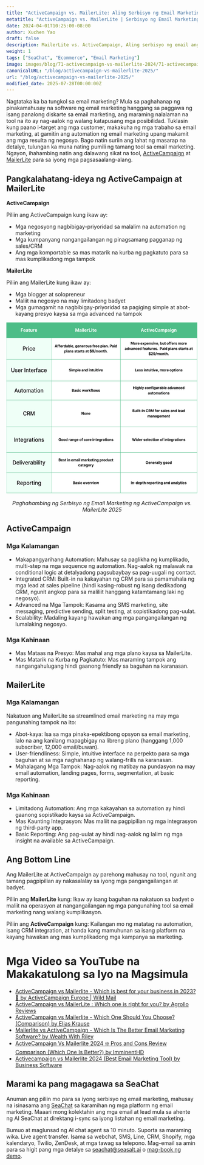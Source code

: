 ```yaml
---
title: "ActiveCampaign vs. MailerLite: Aling Serbisyo ng Email Marketing ang Tama para sa Iyo sa 2025?"
metatitle: "ActiveCampaign vs. MailerLite | Serbisyo ng Email Marketing 2025?"
date: 2024-04-01T10:25:00-08:00
author: Xuchen Yao
draft: false
description: MailerLite vs. ActiveCampaign, Aling serbisyo ng email ang tama para sa iyo? Ang aming malalim na paghahambing ay nagpapaliwanag ng mga tampok, pagpepresyo, at higit pa.
weight: 1
tags: ["SeaChat", "Ecommerce", "Email Marketing"]
image: images/blog/71-activecampaign-vs-mailerlite-2024/71-activecampaign-vs-mailerlite-2024.jpg
canonicalURL: "/blog/activecampaign-vs-mailerlite-2025/"
url: "/blog/activecampaign-vs-mailerlite-2025/"
modified_date: 2025-07-28T00:00:00Z
---
```


Nagtataka ka ba tungkol sa email marketing? Mula sa paghahanap ng pinakamahusay na software ng email marketing hanggang sa paggawa ng isang panalong diskarte sa email marketing, ang maraming nalalaman na tool na ito ay nag-aalok ng walang katapusang mga posibilidad. Tuklasin kung paano i-target ang mga customer, makakuha ng mga trabaho sa email marketing, at gamitin ang automation ng email marketing upang makamit ang mga resulta ng negosyo. Bago natin suriin ang lahat ng masarap na detalye, tulungan ka muna nating pumili ng tamang tool sa email marketing. Ngayon, ihahambing natin ang dalawang sikat na tool, [ActiveCampaign](https://www.activecampaign.com/) at [MailerLite](https://www.mailerlite.com/) para sa iyong mga pagsasaalang-alang.


## Pangkalahatang-ideya ng ActiveCampaign at MailerLite

**ActiveCampaign**

Piliin ang ActiveCampaign kung ikaw ay:

- Mga negosyong nagbibigay-priyoridad sa malalim na automation ng marketing
- Mga kumpanyang nangangailangan ng pinagsamang pagganap ng sales/CRM
- Ang mga komportable sa mas matarik na kurba ng pagkatuto para sa mas kumplikadong mga tampok


**MailerLite**

Piliin ang MailerLite kung ikaw ay:

- Mga blogger at solopreneur
- Maliit na negosyo na may limitadong badyet
- Mga gumagamit na nagbibigay-priyoridad sa pagiging simple at abot-kayang presyo kaysa sa mga advanced na tampok

<center>
<img height="450px" src="/images/blog/71-activecampaign-vs-mailerlite-2024/activecampaign-and-mailerlite-email-marketing-service-comparison-2024.png" alt="Paghahambing ng Serbisyo ng Email Marketing ng ActiveCampaign vs. MailerLite 2025"/>

*Paghahambing ng Serbisyo ng Email Marketing ng ActiveCampaign vs. MailerLite 2025*
</center>

## ActiveCampaign

### Mga Kalamangan

- Makapangyarihang Automation: Mahusay sa paglikha ng kumplikado, multi-step na mga sequence ng automation. Nag-aalok ng malawak na conditional logic at detalyadong pagsubaybay sa pag-uugali ng contact.
- Integrated CRM: Built-in na kakayahan ng CRM para sa pamamahala ng mga lead at sales pipeline (hindi kasing-robust ng isang dedikadong CRM, ngunit angkop para sa maliliit hanggang katamtamang laki ng negosyo).
- Advanced na Mga Tampok: Kasama ang SMS marketing, site messaging, predictive sending, split testing, at sopistikadong pag-uulat.
- Scalability: Madaling kayang hawakan ang mga pangangailangan ng lumalaking negosyo.

### Mga Kahinaan

- Mas Mataas na Presyo: Mas mahal ang mga plano kaysa sa MailerLite.
- Mas Matarik na Kurba ng Pagkatuto: Mas maraming tampok ang nangangahulugang hindi gaanong friendly sa baguhan na karanasan.

## MailerLite

### Mga Kalamangan

Nakatuon ang MailerLite sa streamlined email marketing na may mga pangunahing tampok na ito:
- Abot-kaya: Isa sa mga pinaka-epektibong opsyon sa email marketing, lalo na ang kanilang mapagbigay na libreng plano (hanggang 1,000 subscriber, 12,000 email/buwan).
- User-friendliness: Simple, intuitive interface na perpekto para sa mga baguhan at sa mga naghahanap ng walang-frills na karanasan.
- Mahalagang Mga Tampok: Nag-aalok ng matibay na pundasyon na may email automation, landing pages, forms, segmentation, at basic reporting.

### Mga Kahinaan

- Limitadong Automation: Ang mga kakayahan sa automation ay hindi gaanong sopistikado kaysa sa ActiveCampaign.
- Mas Kaunting Integrasyon: Mas maliit na pagpipilian ng mga integrasyon ng third-party app.
- Basic Reporting: Ang pag-uulat ay hindi nag-aalok ng lalim ng mga insight na available sa ActiveCampaign.


## Ang Bottom Line

Ang MailerLite at ActiveCampaign ay parehong mahusay na tool, ngunit ang tamang pagpipilian ay nakasalalay sa iyong mga pangangailangan at badyet.

Piliin ang **MailerLite** kung: Ikaw ay isang baguhan na nakatuon sa badyet o maliit na operasyon at nangangailangan ng mga pangunahing tool sa email marketing nang walang kumplikasyon.

Piliin ang **ActiveCampaign** kung: Kailangan mo ng matatag na automation, isang CRM integration, at handa kang mamuhunan sa isang platform na kayang hawakan ang mas kumplikadong mga kampanya sa marketing.

# Mga Video sa YouTube na Makakatulong sa Iyo na Magsimula

- [ActiveCampaign vs Mailerlite - Which is best for your business in 2023? 🧐 by ActiveCampaign Europe | Wild Mail](https://www.youtube.com/watch?v=qqMo1SWziKU)
- [ActiveCampaign vs MailerLite : Which one is right for you? by Agrollo Reviews](https://www.youtube.com/watch?v=S1nDBfY8WZM)
- [ActiveCampaign vs Mailerlite - Which One Should You Choose? (Comparison) by Elias Krause](https://www.youtube.com/watch?v=u8aa80NZVUk)
- [Mailerlite vs ActiveCampaign - Which Is The Better Email Marketing Software? by Wealth With Riley](https://www.youtube.com/watch?v=ag2gEqgoiiI)
- [ActiveCampaign Vs Mailerlite 2024 ❇️ Pros and Cons Review Comparison (Which One Is Better?) by ImminentHD](https://www.youtube.com/watch?v=pV8FF6O5Qow)
- [Activecampaign vs Mailerlite 2024 (Best Email Marketing Tool) by Business Software](https://www.youtube.com/watch?v=QDaEeuyyUtw)


## Marami ka pang magagawa sa SeaChat

Anuman ang piliin mo para sa iyong serbisyo ng email marketing, mahusay na isinasama ang [SeaChat](https://chat.seasalt.ai/?utm_source=blog) sa karamihan ng mga platform ng email marketing. Maaari mong kolektahin ang mga email at lead mula sa ahente ng AI SeaChat at direktang i-sync sa iyong listahan ng email marketing. 

Bumuo at maglunsad ng AI chat agent sa 10 minuto. Suporta sa maraming wika. Live agent transfer. Isama sa webchat, SMS, Line, CRM, Shopify, mga kalendaryo, Twilio, ZenDesk, at mga tawag sa telepono. Mag-email sa amin para sa higit pang mga detalye sa [seachat@seasalt.ai](mailto:seameet@seasalt.ai) o [mag-book ng demo](https://meetings.hubspot.com/seasalt-ai/seasalt-meeting). 
